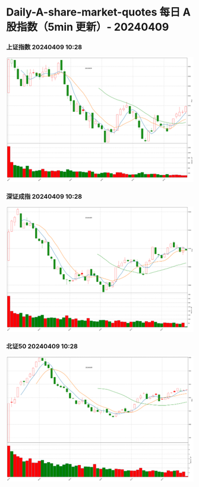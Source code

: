 
# Daily-A-share-market-quotes 每日 A 股指数（5min 更新）- 20240409

### 上证指数 20240409 10:28
![](./fig/2024/4/20240409-sh000001.png)

### 深证成指 20240409 10:28
![](./fig/2024/4/20240409-sz399001.png)

### 北证50 20240409 10:28
![](./fig/2024/4/20240409-bj899050.png)
